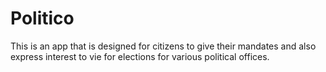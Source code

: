 # Politico
This is an app that is designed for citizens to give their mandates and also express interest to vie for elections for various political offices.
